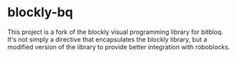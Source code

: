 # blockly-bq

This project is a fork of the blockly visual programming library for bitbloq. It's not simply a directive that encapsulates the blockly library, but a modified version of the library to provide better integration with roboblocks.
